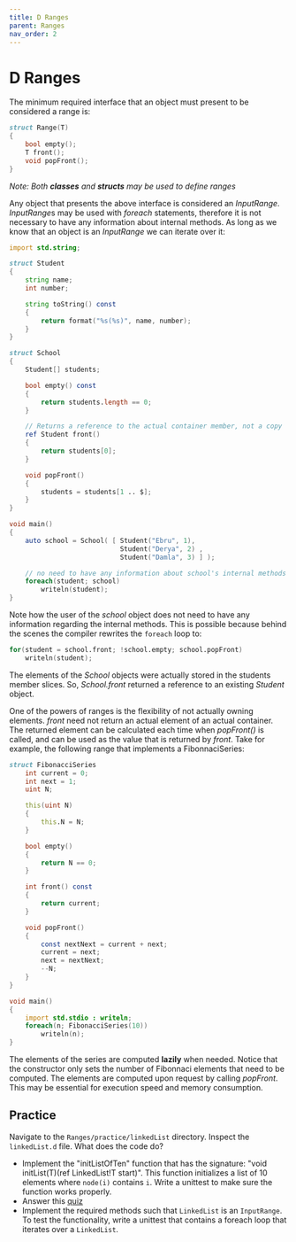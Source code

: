 ```yaml
---
title: D Ranges
parent: Ranges
nav_order: 2
---
```

# D Ranges

The minimum required interface that an object must present to be considered a range is:

```d
struct Range(T)
{
    bool empty();
    T front();
    void popFront();
}
```
*Note: Both **classes** and **structs** may be used to define ranges*

Any object that presents the above interface is considered an *InputRange*.
*InputRange*s may be used with *foreach* statements, therefore it is not necessary to have any information about internal methods.
As long as we know that an object is an *InputRange* we can iterate over it:

```d
import std.string;

struct Student
{
    string name;
    int number;

    string toString() const
    {
        return format("%s(%s)", name, number);
    }
}

struct School
{
    Student[] students;

    bool empty() const
    {
        return students.length == 0;
    }

    // Returns a reference to the actual container member, not a copy
    ref Student front()
    {
        return students[0];
    }

    void popFront()
    {
        students = students[1 .. $];
    }
}

void main()
{
    auto school = School( [ Student("Ebru", 1),
                            Student("Derya", 2) ,
                            Student("Damla", 3) ] );

    // no need to have any information about school's internal methods
    foreach(student; school)
        writeln(student);
}
```

Note how the user of the *school* object does not need to have any information regarding the internal methods.
This is possible because behind the scenes the compiler rewrites the `foreach` loop to:

```d
for(student = school.front; !school.empty; school.popFront)
    writeln(student);
```

The elements of the *School* objects were actually stored in the students member slices.
So, *School.front* returned a reference to an existing *Student* object.

One of the powers of ranges is the flexibility of not actually owning elements.
*front* need not return an actual element of an actual container.
The returned element can be calculated each time when *popFront()* is called, and can be used as the value that is returned by *front*.
Take for example, the following range that implements a FibonnaciSeries:

```d
struct FibonacciSeries                                                                        {
    int current = 0;
    int next = 1;
    uint N;

    this(uint N)
    {
        this.N = N;
    }

    bool empty()
    {
        return N == 0;
    }

    int front() const
    {
        return current;
    }

    void popFront()
    {
        const nextNext = current + next;
        current = next;
        next = nextNext;
        --N;
    }
}

void main()
{
    import std.stdio : writeln;
    foreach(n; FibonacciSeries(10))
        writeln(n);
}
```

The elements of the series are computed **lazily** when needed.
Notice that the constructor only sets the number of Fibonnaci elements that need to be computed.
The elements are computed upon request by calling *popFront*.
This may be essential for execution speed and memory consumption.


## Practice

Navigate to the `Ranges/practice/linkedList` directory. Inspect the `linkedList.d` file. What does the code do?

- Implement the "initListOfTen" function that has the signature: "void initList(T)(ref LinkedList!T start)". This function initializes a list of 10 elements where `node(i)` contains `i`. Write a unittest to make sure the function works properly.
- Answer this [quiz](./quiz/mem.md)
- Implement the required methods such that `LinkedList` is an `InputRange`. To test the functionality, write a unittest that contains a foreach loop that iterates over a `LinkedList`.
